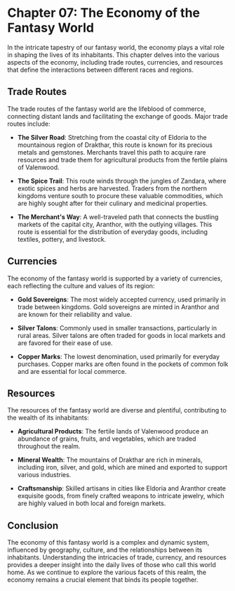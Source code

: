 # Chapter 07: The Economy of the Fantasy World

In the intricate tapestry of our fantasy world, the economy plays a vital role in shaping the lives of its inhabitants. This chapter delves into the various aspects of the economy, including trade routes, currencies, and resources that define the interactions between different races and regions.

## Trade Routes

The trade routes of the fantasy world are the lifeblood of commerce, connecting distant lands and facilitating the exchange of goods. Major trade routes include:

- **The Silver Road**: Stretching from the coastal city of Eldoria to the mountainous region of Drakthar, this route is known for its precious metals and gemstones. Merchants travel this path to acquire rare resources and trade them for agricultural products from the fertile plains of Valenwood.

- **The Spice Trail**: This route winds through the jungles of Zandara, where exotic spices and herbs are harvested. Traders from the northern kingdoms venture south to procure these valuable commodities, which are highly sought after for their culinary and medicinal properties.

- **The Merchant's Way**: A well-traveled path that connects the bustling markets of the capital city, Aranthor, with the outlying villages. This route is essential for the distribution of everyday goods, including textiles, pottery, and livestock.

## Currencies

The economy of the fantasy world is supported by a variety of currencies, each reflecting the culture and values of its region:

- **Gold Sovereigns**: The most widely accepted currency, used primarily in trade between kingdoms. Gold sovereigns are minted in Aranthor and are known for their reliability and value.

- **Silver Talons**: Commonly used in smaller transactions, particularly in rural areas. Silver talons are often traded for goods in local markets and are favored for their ease of use.

- **Copper Marks**: The lowest denomination, used primarily for everyday purchases. Copper marks are often found in the pockets of common folk and are essential for local commerce.

## Resources

The resources of the fantasy world are diverse and plentiful, contributing to the wealth of its inhabitants:

- **Agricultural Products**: The fertile lands of Valenwood produce an abundance of grains, fruits, and vegetables, which are traded throughout the realm.

- **Mineral Wealth**: The mountains of Drakthar are rich in minerals, including iron, silver, and gold, which are mined and exported to support various industries.

- **Craftsmanship**: Skilled artisans in cities like Eldoria and Aranthor create exquisite goods, from finely crafted weapons to intricate jewelry, which are highly valued in both local and foreign markets.

## Conclusion

The economy of this fantasy world is a complex and dynamic system, influenced by geography, culture, and the relationships between its inhabitants. Understanding the intricacies of trade, currency, and resources provides a deeper insight into the daily lives of those who call this world home. As we continue to explore the various facets of this realm, the economy remains a crucial element that binds its people together.